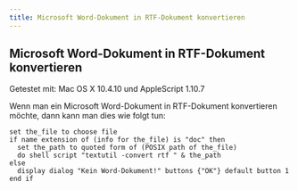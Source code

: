 ```yaml
---
title: Microsoft Word-Dokument in RTF-Dokument konvertieren
---
```


## Microsoft Word-Dokument in RTF-Dokument konvertieren

Getestet mit: Mac OS X 10.4.10 und AppleScript 1.10.7

Wenn man ein Microsoft Word-Dokument in RTF-Dokument konvertieren möchte, dann kann man dies wie folgt tun:

```applescript
set the_file to choose file
if name extension of (info for the_file) is "doc" then
  set the_path to quoted form of (POSIX path of the_file)
  do shell script "textutil -convert rtf " & the_path
else
  display dialog "Kein Word-Dokument!" buttons {"OK"} default button 1
end if
```
